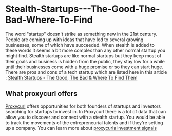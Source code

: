 # Stealth-Startups---The-Good-The-Bad-Where-To-Find


The word "startup" doesn't strike as something new in the 21st century. People are coming up with ideas that have led to several growing businesses, some of which have succeeded.
When stealth is added to these words it seems a bit more complex than any other normal startup you might find. 
Stealth startups are like normal startups but they keep most of their goals and business is hidden from the public, they stay low for a while until their businesses come with a huge promise or so they can start huge.
There are pros and cons of a tech startup which are listed here in this article : [Stealth Startups - The Good, The Bad & Where To Find Them](https://nubela.co/blog/stealth-startups-the-good-the-bad-where-to-find-them/?utm_campaign=writers%20domain&utm_source=social&utm_medium=review&utm_content=stealth%20startups%20good%20bad%20find)

## **What proxycurl offers**
[Proxycurl](https://nubela.co/proxycurl/) offers opportunities for both founders of startups and investors searching for startups to invest in. 
In Proxycurl there is a lot of data that can allow you to discover and connect with a stealth startup. You would be able to track the movements of the entrepreneurial talents and if they're setting up a company.
You can learn more about [proxycurls investment signals](https://nubela.co/proxycurl/solutions/alternative-data-for-investment-firms?utm_campaign=writers%20domain&utm_source=website&utm_medium=review&utm_content=stealth%20startups%20good%20bad%20find%22%E2%80%8C%22)
